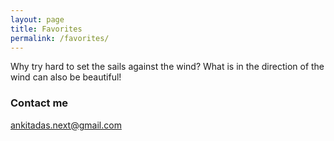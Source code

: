 ```yaml
---
layout: page
title: Favorites
permalink: /favorites/
---
```


Why try hard to set the sails against the wind? What is in the direction of the wind can also be beautiful!



### Contact me

[ankitadas.next@gmail.com](mailto:ankitadas.next@gmail.com)
